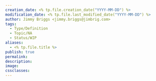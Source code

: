 ```yaml
---
creation_date: <% tp.file.creation_date("YYYY-MM-DD") %>
modification_date: <% tp.file.last_modified_date("YYYY-MM-DD") %>
author: Jimmy Briggs <jimmy.briggs@jimbrig.com>
tags:
  - Type/Definition
  - Topic/NA
  - Status/WIP
aliases:
  - <% tp.file.title %>
publish: true
permalink:
description:
image:
cssclasses:
---
```


